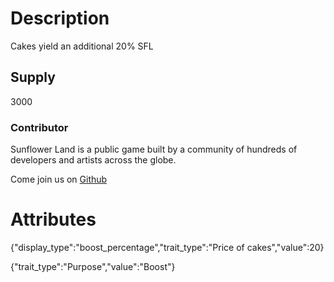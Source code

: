 # Description

Cakes yield an additional 20% SFL

## Supply

3000

### Contributor

Sunflower Land is a public game built by a community of hundreds of developers and artists across the globe.

Come join us on [Github](https://github.com/sunflower-land/sunflower-land)

# Attributes

{"display_type":"boost_percentage","trait_type":"Price of cakes","value":20}

{"trait_type":"Purpose","value":"Boost"}
